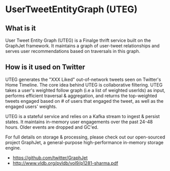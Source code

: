 # UserTweetEntityGraph (UTEG)

## What is it
User Tweet Entity Graph (UTEG) is a Finalge thrift service built on the GraphJet framework. It maintains a graph of user-tweet relationships and serves user recommendations based on traversals in this graph.

## How is it used on Twitter
UTEG generates the "XXX Liked" out-of-network tweets seen on Twitter's Home Timeline.
The core idea behind UTEG is collaborative filtering. UTEG takes a user's weighted follow graph (i.e a list of weighted userIds) as input,
performs efficient traversal & aggregation, and returns the top-weighted tweets engaged based on # of users that engaged the tweet, as well as
the engaged users' weights.

UTEG is a stateful service and relies on a Kafka stream to ingest & persist states. It maintains in-memory user engagements over the past
24-48 hours. Older events are dropped and GC'ed.

For full details on storage & processing, please check out our open-sourced project GraphJet, a general-purpose high-performance in-memory storage engine.
- https://github.com/twitter/GraphJet
- http://www.vldb.org/pvldb/vol9/p1281-sharma.pdf
